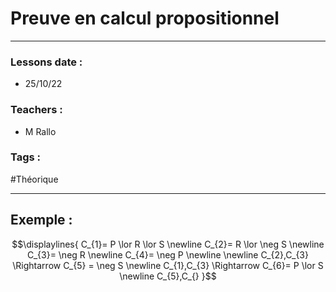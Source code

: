 # Preuve en calcul propositionnel
---
### Lessons date :
- 25/10/22

### Teachers :
- M Rallo

### Tags :
#Théorique 

---

## Exemple :

$$\displaylines{
	C_{1}= P \lor R \lor S \newline
	C_{2}= R \lor \neg S \newline
	C_{3}= \neg R \newline
	C_{4}= \neg P \newline
	\newline
	C_{2},C_{3} \Rightarrow C_{5} = \neg S \newline
	C_{1},C_{3} \Rightarrow C_{6}= P \lor S \newline
	C_{5},C_{}
}$$


